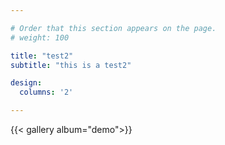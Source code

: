 ```yaml
---

# Order that this section appears on the page.
# weight: 100

title: "test2"
subtitle: "this is a test2"

design:
  columns: '2'

---
```


{{< gallery album="demo">}}
